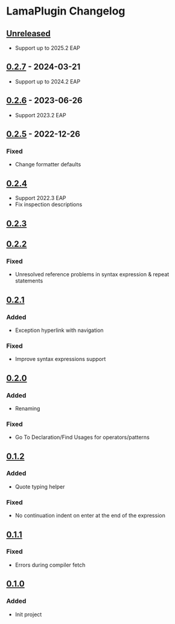 <!-- Keep a Changelog guide -> https://keepachangelog.com -->

# LamaPlugin Changelog

## [Unreleased]
- Support up to 2025.2 EAP

## [0.2.7] - 2024-03-21

- Support up to 2024.2 EAP

## [0.2.6] - 2023-06-26

- Support 2023.2 EAP

## [0.2.5] - 2022-12-26

### Fixed

- Change formatter defaults

## [0.2.4]

- Support 2022.3 EAP
- Fix inspection descriptions

## [0.2.3]

## [0.2.2]

### Fixed

- Unresolved reference problems in syntax expression & repeat statements

## [0.2.1]

### Added

- Exception hyperlink with navigation

### Fixed

- Improve syntax expressions support

## [0.2.0]

### Added

- Renaming

### Fixed

- Go To Declaration/Find Usages for operators/patterns

## [0.1.2]

### Added

- Quote typing helper

### Fixed

- No continuation indent on enter at the end of the expression

## [0.1.1]

### Fixed

- Errors during compiler fetch

## [0.1.0]

### Added

- Init project

[Unreleased]: https://github.com/Mervap/LamaPlugin/compare/v0.2.7...HEAD
[0.2.7]: https://github.com/Mervap/LamaPlugin/compare/v0.2.6...v0.2.7
[0.2.6]: https://github.com/Mervap/LamaPlugin/compare/v0.2.5...v0.2.6
[0.2.5]: https://github.com/Mervap/LamaPlugin/compare/v0.2.4...v0.2.5
[0.2.4]: https://github.com/Mervap/LamaPlugin/compare/v0.2.3...v0.2.4
[0.2.3]: https://github.com/Mervap/LamaPlugin/compare/v0.2.2...v0.2.3
[0.2.2]: https://github.com/Mervap/LamaPlugin/compare/v0.2.1...v0.2.2
[0.2.1]: https://github.com/Mervap/LamaPlugin/compare/v0.2.0...v0.2.1
[0.2.0]: https://github.com/Mervap/LamaPlugin/compare/v0.1.2...v0.2.0
[0.1.2]: https://github.com/Mervap/LamaPlugin/compare/v0.1.1...v0.1.2
[0.1.1]: https://github.com/Mervap/LamaPlugin/compare/v0.1.0...v0.1.1
[0.1.0]: https://github.com/Mervap/LamaPlugin/commits/v0.1.0
